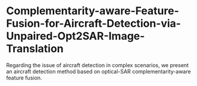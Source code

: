 # Complementarity-aware-Feature-Fusion-for-Aircraft-Detection-via-Unpaired-Opt2SAR-Image-Translation
Regarding the issue of aircraft detection in complex scenarios, we present an aircraft detection method based on optical-SAR complementarity-aware feature fusion. 
